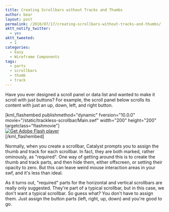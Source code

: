 ```yaml
---
title: Creating Scrollbars without Tracks and Thumbs
author: bear
layout: post
permalink: /2010/07/17/creating-scrollbars-without-tracks-and-thumbs/
aktt_notify_twitter:
  - yes
aktt_tweeted:
  - 1
categories:
  - Easy
  - Wireframe Components
tags:
  - parts
  - scrollbars
  - thumb
  - track
---
```

Have you ever designed a scroll panel or data list and wanted to make it scroll with just buttons? For example, the scroll panel below scrolls its content with just an up, down, left, and right button.

[kml_flashembed publishmethod="dynamic" fversion="10.0.0" movie="/static/trackless-scrollbar/Main.swf" width="200" height="200" targetclass="flashmovie"]  
[![Get Adobe Flash player][1]][2]  
[/kml_flashembed]

Normally, when you create a scrollbar, Catalyst prompts you to assign the thumb and track for each scrollbar. In fact, they are both marked, rather ominously, as "required". One way of getting around this is to create the thumb and track parts, and then hide them, either offscreen, or setting their opacity to zero. But this can leave weird mouse interaction areas in your swf, and it's less than ideal.

As it turns out, "required" parts for the horizontal and vertical scrollbars are really only suggested. They're part of a typical scrollbar, but in this case, we don't want a typical scrollbar. So guess what? You don't have to assign them. Just assign the button parts (left, right, up, down) and you're good to go.

 [1]: http://www.adobe.com/images/shared/download_buttons/get_flash_player.gif
 [2]: http://adobe.com/go/getflashplayer